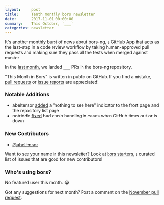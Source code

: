 ```yaml
---
layout:     post
title:      Tenth monthly bors newsletter
date:       2017-11-01 00:00:00
summary:    This October, `___`
categories: newsletter
---
```


It's another monthly burst of news about bors-ng,
a GitHub App that acts as the last-step in a code review workflow by taking human-approved pull requests and making sure they pass all the tests when merged against master.

In the [last month](https://github.com/bors-ng/bors-ng/pulls?utf8=%E2%9C%93&q=is%3Apr%20is%3Aclosed%20closed%3A2017-10-01..2017-10-31),
we landed `___` PRs in the bors-ng repository.

"This Month in Bors" is written in public on GitHub.
If you find a mistake, [pull requests] or [issue reports] are appreciated!

[pull requests]: https://github.com/bors-ng/bors-ng.github.io/pulls
[issue reports]: https://github.com/bors-ng/bors-ng.github.io/issues


### Notable Additions

* abeltensor [added](https://github.com/bors-ng/bors-ng/pull/302) a "nothing to see here" indicator to the front page and the repository list page
* notriddle [fixed](https://github.com/bors-ng/bors-ng/pull/307) bad crash handling in cases when GitHub times out or is down


### New Contributors

* [@abeltensor](https://github.com/abeltensor)

Want to see your name in this newsletter? Look at [bors starters](https://bors.tech/starters/), a curated list of issues that are good for new contributors!


### Who's using bors?

No featured user this month. 😭

Got any suggestions for next month?
Post a comment on the [November pull request](https://github.com/bors-ng/bors-ng.github.io/pull/10).

